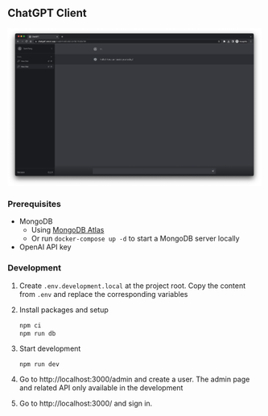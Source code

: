 ## ChatGPT Client

![screenshot](./.github/docs/screenshot.png)

### Prerequisites

- MongoDB
  - Using [MongoDB Atlas](https://www.mongodb.com/)
  - Or run `docker-compose up -d` to start a MongoDB server locally
- OpenAI API key

<!-- ### Start with the Docker image


Replace below environment variables and run

```
docker run \
  --name chatgpt \
  -p 3000:3000 \
  -e DATABASE_URL=<mongodb://USERNAME:PASSWORD@HOST/DATABASE> \
  -e NEXTAUTH_SECRET=<any_string> \
  -e OPENAI_API_KEY=<key> \
  -it ghcr.io/pong420/chat-gpt-client:latest
``` -->

### Development

1. Create `.env.development.local` at the project root. Copy the content from `.env` and replace the corresponding variables

2. Install packages and setup

   ```
   npm ci
   npm run db
   ```

3. Start development

   ```
   npm run dev
   ```

4. Go to http://localhost:3000/admin and create a user. The admin page and related API only available in the development

5. Go to http://localhost:3000/ and sign in.
